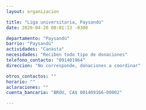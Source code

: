 ```yaml
---
layout: organizacion

title: "Liga universitaria, Paysandú"
date: 2020-04-20 00:01:13 -0300

departamento: "Paysandú"
barrio: "Paysandú"
actividades: "Canasta"
necesidades: "Reciben todo tipo de donaciones"
telefono_contacto: "091401964"
direccion: "No corresponde, donaciones a coordinar"

otros_contactos: ""
horario: ""
aclaraciones: ""
cuenta_bancaria: "BROU, CA$ 001409166-00002"

---
```

